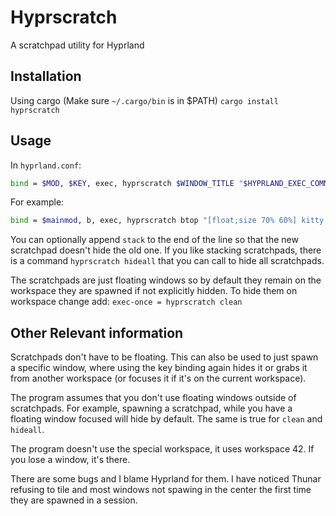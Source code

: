 # Hyprscratch

A scratchpad utility for Hyprland

## Installation
Using cargo (Make sure `~/.cargo/bin` is in $PATH)
`cargo install hyprscratch`

## Usage
In `hyprland.conf`:

```bash
bind = $MOD, $KEY, exec, hyprscratch $WINDOW_TITLE "$HYPRLAND_EXEC_COMMAND"
```

For example:

```bash
bind = $mainmod, b, exec, hyprscratch btop "[float;size 70% 60%] kitty -e btop"
```

You can optionally append `stack` to the end of the line so that the new scratchpad doesn't hide the old one. If you like stacking scratchpads, there is a command `hyprscratch hideall` that you can call to hide all scratchpads.

The scratchpads are just floating windows so by default they remain on the workspace they are spawned if not explicitly hidden. To hide them on workspace change add:
`exec-once = hyprscratch clean`

## Other Relevant information
Scratchpads don't have to be floating. This can also be used to just spawn a specific window, where using the key binding again hides it or grabs it from another workspace (or focuses it if it's on the current workspace).

The program assumes that you don't use floating windows outside of scratchpads. For example, spawning a scratchpad, while you have a floating window focused will hide by default. The same is true for `clean` and `hideall`.

The program doesn't use the special workspace, it uses workspace 42. If you lose a window, it's there.

There are some bugs and I blame Hyprland for them. I have noticed Thunar refusing to tile and most windows not spawing in the center the first time they are spawned in a session. 
